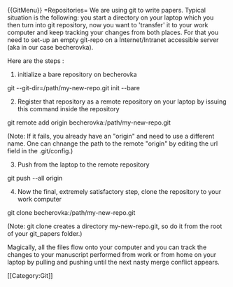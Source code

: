 {{GitMenu}}
=Repositories=
We are using git to write papers. Typical situation is the following: you start a directory on your laptop which you then turn into git repository, now you want to 'transfer' it to your work computer and keep tracking your changes from both places. For that you need to set-up an empty git-repo on a Internet/Intranet accessible server (aka in our case becherovka). 

Here are the steps :

1. initialize a bare repository on becherovka

<source lang="bash">git --git-dir=/path/my-new-repo.git init --bare</source>

2. Register that repository as a remote repository on your laptop by issuing this command inside the repository

<source lang="bash">git remote add origin becherovka:/path/my-new-repo.git</source>

(Note: If it fails, you already have an "origin" and need to use a different name. One can chnange the path to the remote "origin" by editing the url field in the .git/config.)

3. Push from the laptop to the remote repository

<source lang="bash">git push --all origin</source>

4. Now the final, extremely satisfactory step, clone the repository to your work computer 

<source lang="bash">git clone becherovka:/path/my-new-repo.git</source>

(Note: git clone creates a directory my-new-repo.git, so do it from the root of your git_papers folder.)

Magically, all the files flow onto your computer and you can track the changes to your manuscript performed from work or from home on your laptop by pulling and pushing until the next nasty merge conflict appears.

[[Category:Git]]
